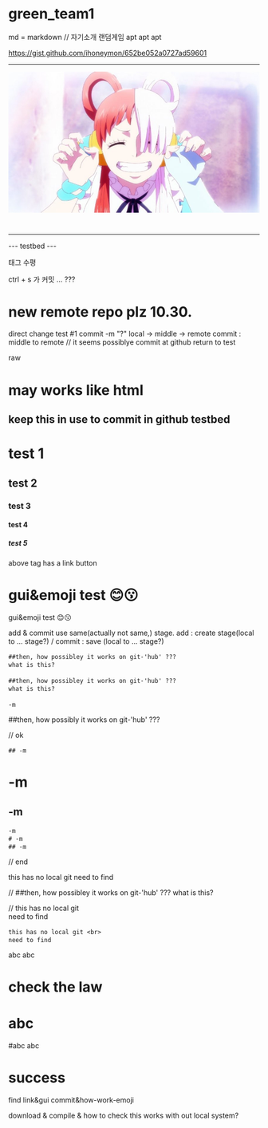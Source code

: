 # green_team1

md = markdown // 자기소개 랜덤게임 apt apt apt

https://gist.github.com/ihoneymon/652be052a0727ad59601

<!-- ![Alt text](./utasig.jpg " 마 케 요 시 미 ~ ") -->
<hr>

<p align="center">
 <img src = "./utasig.jpg" placeholder = 마케요시미 >
</p>

<h1 align="center">
 <text 마 케 요 시 미 ~ ~ ~ ></text></h1>
<hr>
--- testbed ---

태그 <!-- <hr> --> 수평

ctrl + s 가 커밋 ... ???

# new remote repo plz 10.30.
direct change test #1
  commit -m "?"
  local -> middle -> remote
  commit : middle to remote
  // it seems possiblye commit at github
  return to test

  raw
  # may works like html <h>

  ## keep this in use to commit in github testbed

  # test 1
  ## test 2
  ### test 3
  #### test 4
  ##### test 5

  above tag has a link button

  # gui&emoji test 😊😗
  gui&emoji test 😊😗

  add & commit use same(actually not same,) stage.
  add : create stage(local to ... stage?) / commit : save (local to ... stage?)

    ##then, how possibley it works on git-'hub' ???
    what is this?

    ##then, how possibley it works on git-'hub' ???
    what is this?

    -m
  
  ##then, how possibly it works on git-'hub' ???

// ok

    ## -m

  # -m

  ## -m

    -m
    # -m
    ## -m

// end

  this has no local git
  need to find
  
  // ##then, how possibley it works on git-'hub' ???
    what is this?

  //
  this has no local git <br>
  need to find

    this has no local git <br>
    need to find

  abc
  abc

  # check the law

  # abc
  #abc
  abc

  # success

  find link&gui commit&how-work-emoji

download & compile & how to check this works with out local system?
